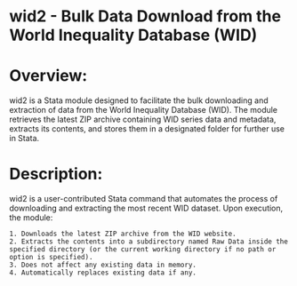 # wid2 - Bulk Data Download from the World Inequality Database (WID)
# Overview:
wid2 is a Stata module designed to facilitate the bulk downloading and extraction of data from the World Inequality Database (WID). The module retrieves the latest ZIP archive containing WID series data and metadata, extracts its contents, and stores them in a designated folder for further use in Stata.

# Description:
wid2 is a user-contributed Stata command that automates the process of downloading and extracting the most recent WID dataset. Upon execution, the module:
    
    1. Downloads the latest ZIP archive from the WID website.
    2. Extracts the contents into a subdirectory named Raw Data inside the specified directory (or the current working directory if no path or option is specified).
    3. Does not affect any existing data in memory. 
    4. Automatically replaces existing data if any. 
